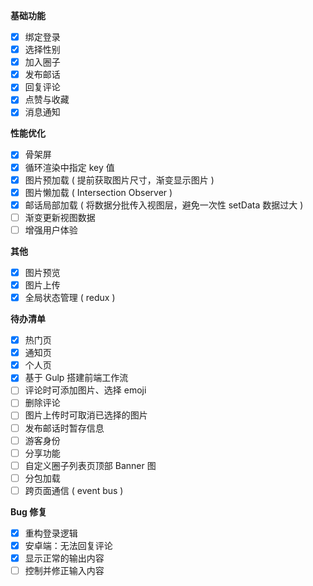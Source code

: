**基础功能**

- [x] 绑定登录
- [x] 选择性别
- [x] 加入圈子
- [x] 发布邮话
- [x] 回复评论
- [x] 点赞与收藏
- [x] 消息通知

**性能优化**

- [x] 骨架屏
- [x] 循环渲染中指定 key 值
- [x] 图片预加载 ( 提前获取图片尺寸，渐变显示图片 )
- [x] 图片懒加载 ( Intersection Observer )
- [x] 邮话局部加载 ( 将数据分批传入视图层，避免一次性 setData 数据过大 )
- [ ] 渐变更新视图数据
- [ ] 增强用户体验

**其他**

- [x] 图片预览
- [x] 图片上传
- [x] 全局状态管理 ( redux )

**待办清单**

- [x] 热门页
- [x] 通知页
- [x] 个人页
- [x] 基于 Gulp 搭建前端工作流
- [ ] 评论时可添加图片、选择 emoji
- [ ] 删除评论
- [ ] 图片上传时可取消已选择的图片
- [ ] 发布邮话时暂存信息
- [ ] 游客身份
- [ ] 分享功能
- [ ] 自定义圈子列表页顶部 Banner 图
- [ ] 分包加载
- [ ] 跨页面通信 ( event bus )

**Bug 修复** 

- [x] 重构登录逻辑
- [x] 安卓端：无法回复评论
- [x] 显示正常的输出内容
- [ ] 控制并修正输入内容
